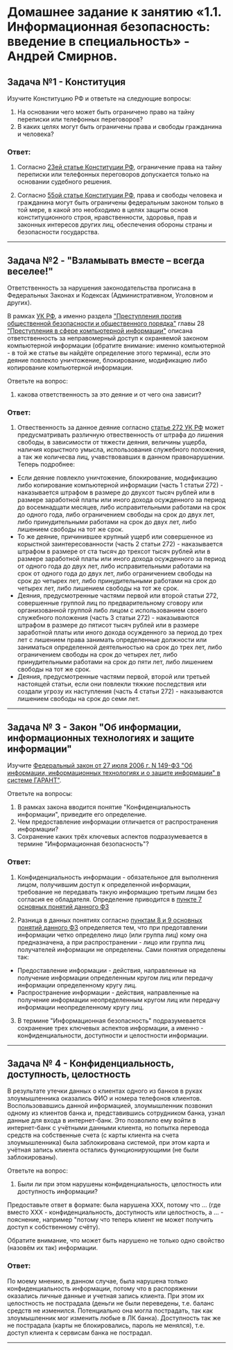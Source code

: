 # Домашнее задание к занятию «1.1. Информационная безопасность: введение в специальность» - Андрей Смирнов.

## Задача №1 - Конституция

Изучите Конституцию РФ и ответьте на следующие вопросы:
1. На основании чего может быть ограничено право на тайну переписки или телефонных переговоров?
2. В каких целях могут быть ограничены права и свободы гражданина и человека?


### Ответ:

1. Согласно [23ей статье Конституции РФ](https://base.garant.ru/10103000/74d7c78a3a1e33cef2750a2b7b35d2ed/), ограничение права на тайну переписки или телефонных переговоров допускается только на основании судебного решения. 
   
2. Согласно [55ой статье Конституции РФ](https://base.garant.ru/10103000/0dacf58504c4847f1a1635db72279562/), права и свободы человека и гражданина могут быть ограничены федеральным законом только в той мере, в какой это необходимо в целях защиты основ конституционного строя, нравственности, здоровья, прав и законных интересов других лиц, обеспечения обороны страны и безопасности государства.

---

## Задача №2 - "Взламывать вместе – всегда веселее!"

Ответственность за нарушения законодательства прописана в Федеральных Законах и Кодексах (Административном, Уголовном и других).

В рамках [УК РФ](https://base.garant.ru/10108000/), а именно раздела ["Преступления против общественной безопасности и общественного порядка"](https://base.garant.ru/10108000/d67615e380180e02ecd5ecde81a784be/) главы 28 ["Преступления в сфере компьютерной информации"](https://base.garant.ru/10108000/42bb11d7291ec544e2ec2604179c0da1/) описана ответственность за неправомерный доступ к охраняемой законом компьютерной информации (обратите внимание: именно компьютерной - в той же статье вы найдёте определение этого термина), если это деяние повлекло уничтожение, блокирование, модификацию либо копирование компьютерной информации.

Ответьте на вопрос: 
1. какова ответственность за это деяние и от чего она зависит?

### Ответ:

1. Отвественность за данное деяние согласно [статье 272 УК РФ](https://base.garant.ru/10108000/8258b99e15c780ec0d7c9a628d13c3b2/) может предусматривать различную отвественность от штрафа до лишения свободы, в зависимости от тяжести деяния, величины ущерба, наличия корыстного умысла, использования служебного положения, а так же количесва лиц, учавствовавших в данном правонарушении. Теперь подробнее:
-  Если деяние повлекло уничтожение, блокирование, модификацию либо копирование компьютерной информации (часть 1 статьи 272) - наказывается штрафом в размере до двухсот тысяч рублей или в размере заработной платы или иного дохода осужденного за период до восемнадцати месяцев, либо исправительными работами на срок до одного года, либо ограничением свободы на срок до двух лет, либо принудительными работами на срок до двух лет, либо лишением свободы на тот же срок.
-  То же деяние, причинившее крупный ущерб или совершенное из корыстной заинтересованности (часть 2 статьи 272) - наказывается штрафом в размере от ста тысяч до трехсот тысяч рублей или в размере заработной платы или иного дохода осужденного за период от одного года до двух лет, либо исправительными работами на срок от одного года до двух лет, либо ограничением свободы на срок до четырех лет, либо принудительными работами на срок до четырех лет, либо лишением свободы на тот же срок.
-  Деяния, предусмотренные частями первой или второй статьи 272, совершенные группой лиц по предварительному сговору или организованной группой либо лицом с использованием своего служебного положения (часть 3 статьи 272) - наказываются штрафом в размере до пятисот тысяч рублей или в размере заработной платы или иного дохода осужденного за период до трех лет с лишением права занимать определенные должности или заниматься определенной деятельностью на срок до трех лет, либо ограничением свободы на срок до четырех лет, либо принудительными работами на срок до пяти лет, либо лишением свободы на тот же срок.
-  Деяния, предусмотренные частями первой, второй или третьей настоящей статьи, если они повлекли тяжкие последствия или создали угрозу их наступления (часть 4 статьи 272) - наказываются лишением свободы на срок до семи лет.
   
---


## Задача № 3 - Закон "Об информации, информационных технологиях и защите информации"

Изучите [Федеральный закон от 27 июля 2006 г. N 149-ФЗ "Об информации, информационных технологиях и о защите информации" в системе ГАРАНТ"](https://base.garant.ru/12148555/).

Ответьте на вопросы:
1. В рамках закона вводится понятие "Конфиденциальность информации", приведите его определение.
2. Чем предоставление информации отличается от распространения информации?
3. Сохранение каких трёх ключевых аспектов подразумевается в термине "Информационная безопасность"?

### Ответ:
1. Конфиденциальность информации - обязательное для выполнения лицом, получившим доступ к определенной информации, требование не передавать такую информацию третьим лицам без согласия ее обладателя. Определение приводится в [пункте 7 основных понятий данного ФЗ](https://base.garant.ru/12148555/741609f9002bd54a24e5c49cb5af953b/)

2. Разница в данных понятиях согласно [пунктам 8 и 9 основных понятий данного ФЗ](https://base.garant.ru/12148555/741609f9002bd54a24e5c49cb5af953b/) определяется тем, что при предотавлении информации четко определено лицо (или группа лиц) кому она предназначена, а при распространении - лицо или группа лиц получателей информации не определены. Сами понятия определены так:

-  Предоставление информации - действия, направленные на получение информации определенным кругом лиц или передачу информации определенному кругу лиц.  
-  Распространение информации - действия, направленные на получение информации неопределенным кругом лиц или передачу информации неопределенному кругу лиц.

3. В термине "Информационная безопасность" подразумевается сохранение трех ключевых аспектов информации, а именно - конфиденциальности, доступности и целостности информации.

---


## Задача № 4 - Конфиденциальность, доступность, целостность

В результате утечки данных о клиентах одного из банков в руках злоумышленника оказались ФИО и номера телефонов клиентов. Воспользовавшись данной информацией, злоумышленник позвонил одному из клиентов банка и, представившись сотрудником банка, узнал данные для входа в интернет-банк. Это позволило ему войти в интернет-банк с учётными данными клиента, но попытка перевода средств на собственные счета (с карты клиента на счета злоумышленника) была заблокирована системой, при этом карта и учётная запись клиента остались функционирующими (не были заблокированы).

Ответьте на вопрос: 
1. Были ли при этом нарушены конфиденциальность, целостность или доступность информации?

Предоставьте ответ в формате: была нарушена XXX, потому что ... (где вместо XXX - конфиденциальность, доступность или целостность, а ... - пояснение, например "потому что теперь клиент не может получить доступ к собственному счёту).

Обратите внимание, что может быть нарушено не только одно свойство (назовём их так) информации.

### Ответ:

По моему мнению, в данном случае, была нарушена только конфиденциальность информации, потому что в распоряжении оказались личные данные и учетная запись клиента. При этом их целостность не пострадала (деньги не были переведены, т.е. баланс средств не изменился. Потенциально она могла пострадать, так как злоумышленник мог изменить любые в ЛК банка). Доступность так же не пострадала (карты не блокировались, пароль не менялся), т.е. доступ клиента к сервисам банка не пострадал.

---
